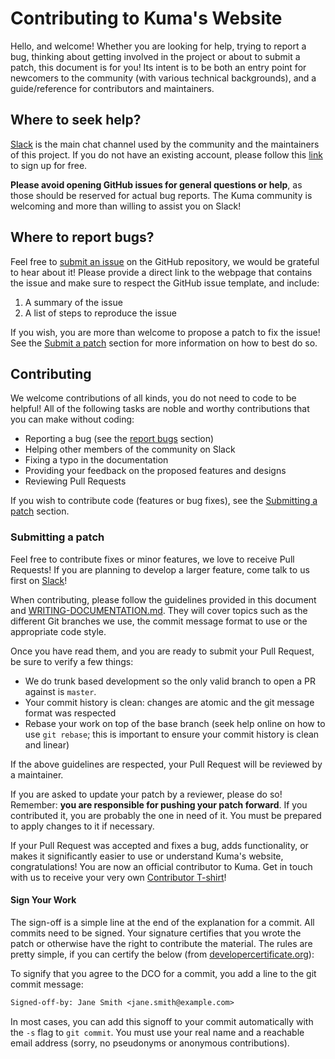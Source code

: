 # Contributing to Kuma's Website

Hello, and welcome! Whether you are looking for help, trying to report a bug, thinking about getting involved in the project or about to submit a patch, this document is for you! Its intent is to be both an entry point for newcomers to the community (with various technical backgrounds), and a guide/reference for contributors and maintainers.

## Where to seek help?

[Slack](https://kuma-mesh.slack.com) is the main chat channel used by the community and the maintainers of this project. If you do not have an existing account, please follow this [link](https://chat.kuma.io) to sign up for free.

**Please avoid opening GitHub issues for general questions or help**, as those should be reserved for actual bug reports. The Kuma community is welcoming and more than willing to assist you on Slack!

## Where to report bugs?

Feel free to [submit an issue](https://github.com/kumahq/kuma-website/issues/new/choose) on the GitHub repository, we would be grateful to hear about it! Please provide a direct link to the webpage that contains the issue and make sure to respect the GitHub issue template, and include:

1. A summary of the issue
2. A list of steps to reproduce the issue

If you wish, you are more than welcome to propose a patch to fix the issue! See the [Submit a patch](#submitting-a-patch) section for more information on how to best do so.

## Contributing

We welcome contributions of all kinds, you do not need to code to be helpful! All of the following tasks are noble and worthy contributions that you can make without coding:

- Reporting a bug (see the [report bugs](#where-to-report-bugs) section)
- Helping other members of the community on Slack
- Fixing a typo in the documentation
- Providing your feedback on the proposed features and designs
- Reviewing Pull Requests

If you wish to contribute code (features or bug fixes), see the [Submitting a patch](#submitting-a-patch) section.

### Submitting a patch

Feel free to contribute fixes or minor features, we love to receive Pull Requests! If you are planning to develop a larger feature, come talk to us first on [Slack](#where-to-seek-for-help)!

When contributing, please follow the guidelines provided in this document and [WRITING-DOCUMENTATION.md](WRITING-DOCUMENTATION.md). They will cover topics such as the different Git branches we use, the commit message format to use or the appropriate code style.

Once you have read them, and you are ready to submit your Pull Request, be sure to verify a few things:

- We do trunk based development so the only valid branch to open a PR against is `master`.
- Your commit history is clean: changes are atomic and the git message format was respected
- Rebase your work on top of the base branch (seek help online on how to use `git rebase`; this is important to ensure your commit history is clean and linear)

If the above guidelines are respected, your Pull Request will be reviewed by a maintainer.

If you are asked to update your patch by a reviewer, please do so! Remember: **you are responsible for pushing your patch forward**. If you contributed it, you are probably the one in need of it. You must be prepared to apply changes to it if necessary.

If your Pull Request was accepted and fixes a bug, adds functionality, or makes it significantly easier to use or understand Kuma's website, congratulations! You are now an official contributor to Kuma. Get in touch with us to receive your very own [Contributor T-shirt](#contributor-t-shirt)!

#### Sign Your Work

The sign-off is a simple line at the end of the explanation for a commit. All commits need to be signed. Your signature certifies that you wrote the patch or otherwise have the right to contribute the material. The rules are pretty simple, if you can certify the below (from [developercertificate.org](https://developercertificate.org/)):

To signify that you agree to the DCO for a commit, you add a line to the git commit message:

```txt
Signed-off-by: Jane Smith <jane.smith@example.com>
```

In most cases, you can add this signoff to your commit automatically with the `-s` flag to `git commit`. You must use your real name and a reachable email address (sorry, no pseudonyms or anonymous contributions).
